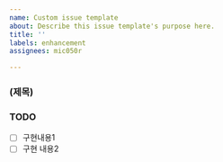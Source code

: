 ```yaml
---
name: Custom issue template
about: Describe this issue template's purpose here.
title: ''
labels: enhancement
assignees: mic050r

---
```


### (제목)
### TODO
- [ ] 구현내용1
- [ ] 구현 내용2
